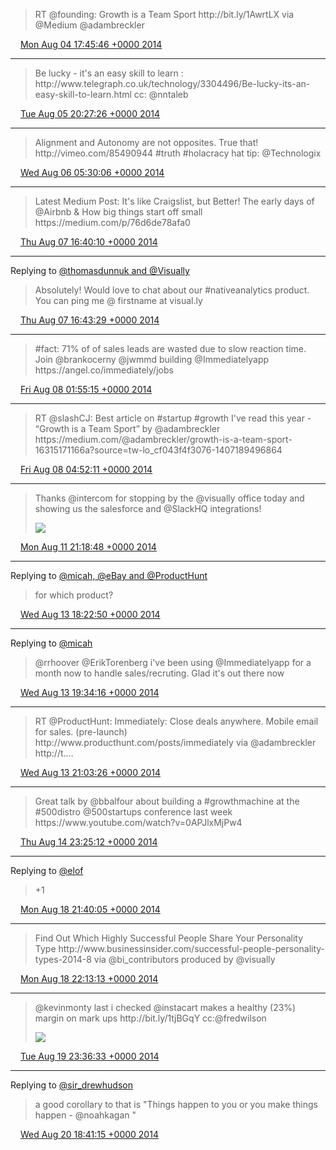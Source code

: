 > RT @founding: Growth is a Team Sport http://bit\.ly/1AwrtLX via @Medium @adambreckler

<img src="../../media/tweet.ico" width="12" /> [Mon Aug 04 17:45:46 +0000 2014](https://twitter.com/adambreckler/status/496351299332345856)

----

> Be lucky \- it's an easy skill to learn : http://www\.telegraph\.co\.uk/technology/3304496/Be\-lucky\-its\-an\-easy\-skill\-to\-learn\.html cc: @nntaleb

<img src="../../media/tweet.ico" width="12" /> [Tue Aug 05 20:27:26 +0000 2014](https://twitter.com/adambreckler/status/496754375323566080)

----

> Alignment and Autonomy are not opposites\. True that\! http://vimeo\.com/85490944  \#truth \#holacracy hat tip: @Technologix

<img src="../../media/tweet.ico" width="12" /> [Wed Aug 06 05:30:06 +0000 2014](https://twitter.com/adambreckler/status/496890938296635392)

----

> Latest Medium Post: It's like Craigslist, but Better\! The early days of @Airbnb &amp; How big things start off small https://medium\.com/p/76d6de78afa0

<img src="../../media/tweet.ico" width="12" /> [Thu Aug 07 16:40:10 +0000 2014](https://twitter.com/adambreckler/status/497421954920742912)

----

Replying to [@thomasdunnuk and @Visually](https://twitter.com/thomasdunnuk/status/497420605298573313)

> Absolutely\! Would love to chat about our \#nativeanalytics product\. You can ping me @ firstname at visual\.ly

<img src="../../media/tweet.ico" width="12" /> [Thu Aug 07 16:43:29 +0000 2014](https://twitter.com/adambreckler/status/497422792091242496)

----

> \#fact: 71% of of sales leads are wasted due to slow reaction time\. Join @brankocerny @jwmmd building @Immediatelyapp https://angel\.co/immediately/jobs

<img src="../../media/tweet.ico" width="12" /> [Fri Aug 08 01:55:15 +0000 2014](https://twitter.com/adambreckler/status/497561647007797248)

----

> RT @slashCJ: Best article on \#startup \#growth I've read this year \- “Growth is a Team Sport” by @adambreckler https://medium\.com/@adambreckler/growth\-is\-a\-team\-sport\-16315171166a?source\=tw\-lo\_cf043f4f3076\-1407189496864

<img src="../../media/tweet.ico" width="12" /> [Fri Aug 08 04:52:11 +0000 2014](https://twitter.com/adambreckler/status/497606171931312128)

----

> Thanks @intercom for stopping by the @visually office today and showing us the salesforce and @SlackHQ integrations\! 
> 
> ![](../../media/498941627583299584-BuyYxCSCMAAFwpk.jpg)

<img src="../../media/tweet.ico" width="12" /> [Mon Aug 11 21:18:48 +0000 2014](https://twitter.com/adambreckler/status/498941627583299584)

----

Replying to [@micah, @eBay and @ProductHunt](https://twitter.com/micah/status/499621236960690176)

> for which product?

<img src="../../media/tweet.ico" width="12" /> [Wed Aug 13 18:22:50 +0000 2014](https://twitter.com/adambreckler/status/499622120016449537)

----

Replying to [@micah](https://twitter.com/micah/status/499615225272729600)

>  @rrhoover @ErikTorenberg i've been using @Immediatelyapp for a month now to handle sales/recruting\. Glad it's out there now

<img src="../../media/tweet.ico" width="12" /> [Wed Aug 13 19:34:16 +0000 2014](https://twitter.com/adambreckler/status/499640096295878656)

----

> RT @ProductHunt: Immediately: Close deals anywhere\. Mobile email for sales\. \(pre\-launch\) http://www\.producthunt\.com/posts/immediately via @adambreckler http://t\.…

<img src="../../media/tweet.ico" width="12" /> [Wed Aug 13 21:03:26 +0000 2014](https://twitter.com/adambreckler/status/499662535386087424)

----

> Great talk by @bbalfour about building a \#growthmachine at the \#500distro @500startups conference last week https://www\.youtube\.com/watch?v\=0APJlxMjPw4

<img src="../../media/tweet.ico" width="12" /> [Thu Aug 14 23:25:12 +0000 2014](https://twitter.com/adambreckler/status/500060601063079936)

----

Replying to [@elof](https://twitter.com/elof/status/501483405180432386)

> \+1

<img src="../../media/tweet.ico" width="12" /> [Mon Aug 18 21:40:05 +0000 2014](https://twitter.com/adambreckler/status/501483698382843904)

----

> Find Out Which Highly Successful People Share Your Personality Type http://www\.businessinsider\.com/successful\-people\-personality\-types\-2014\-8 via @bi\_contributors produced by @visually

<img src="../../media/tweet.ico" width="12" /> [Mon Aug 18 22:13:13 +0000 2014](https://twitter.com/adambreckler/status/501492037938470912)

----

> @kevinmonty last i checked @instacart makes a healthy \(23%\) margin on mark ups http://bit\.ly/1tjBGqY cc:@fredwilson 
> 
> ![](../../media/501875397596684288-BvcFA6MCMAAy7sB.png)

<img src="../../media/tweet.ico" width="12" /> [Tue Aug 19 23:36:33 +0000 2014](https://twitter.com/adambreckler/status/501875397596684288)

----

Replying to [@sir\_drewhudson](https://twitter.com/Sir_DrewHudson/status/502160759636643840)

> a good corollary to that is "Things happen to you or you make things happen \- @noahkagan "

<img src="../../media/tweet.ico" width="12" /> [Wed Aug 20 18:41:15 +0000 2014](https://twitter.com/adambreckler/status/502163467692826624)
